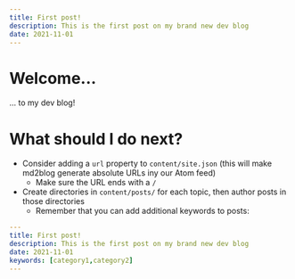 ```yaml
---
title: First post!
description: This is the first post on my brand new dev blog
date: 2021-11-01
---
```

# Welcome...
... to my dev blog!

# What should I do next?
* Consider adding a `url` property to `content/site.json` (this will make md2blog generate absolute URLs iny our Atom feed)
  * Make sure the URL ends with a `/`
* Create directories in `content/posts/` for each topic, then author posts in those directories
  * Remember that you can add additional keywords to posts:

```yaml
---
title: First post!
description: This is the first post on my brand new dev blog
date: 2021-11-01
keywords: [category1,category2]
---
```
